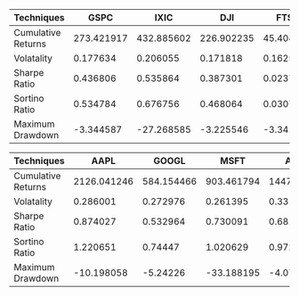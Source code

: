  Techniques| GSPC | IXIC | DJI | FTSE | W5000
------|------|-----|------|------|-----|
Cumulative Returns | 273.421917 | 432.885602 | 226.902235 | 45.404501 | 255.559393 
Volatality | 0.177634 | 0.206055 | 0.171818 | 0.162515 |   0.181674  
Sharpe Ratio | 0.436806 | 0.535864 | 0.387301 | 0.023785 |    0.410781  
Sortino Ratio | 0.534784 | 0.676756 | 0.468064 | 0.03072 |     0.502423 
Maximum Drawdown | -3.344587 | -27.268585 | -3.225546 | -3.341905 | -3.731522

 Techniques| AAPL | GOOGL | MSFT | AMZN | IBM
 ------|------|-----|------|------|-----|
 Cumulative Returns | 2126.041246 | 584.154466 |  903.461794 | 1447.889863  | 0.796514  
 Volatality | 0.286001 |  0.272976  |   0.261395   |  0.331799 |   0.22404  
 Sharpe Ratio | 0.874027 |    0.532964  |   0.730091  |     0.681021 |     0.102996   
 Sortino Ratio | 1.220651 |       0.74447 |     1.020629 |      0.9725 |     0.130061
 Maximum Drawdown | -10.198058 | -5.24226  | -33.188195 | -4.070504 | -2.619289
